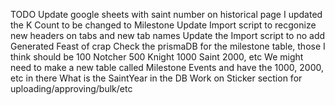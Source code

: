TODO
Update google sheets with saint number on historical page
I updated the K Count to be changed to Milestone
Update Import script to recgonize new headers on tabs and new tab names
Update the Import script to no add Generated Feast of crap
Check the prismaDB for the milestone table, those I think should be
    100 Notcher
    500 Knight
    1000 Saint
    2000, etc
We might need to make a new table called Milestone Events and have the 1000, 2000, etc in there
What is the SaintYear in the DB
Work on Sticker section for uploading/approving/bulk/etc